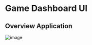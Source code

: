 # Game Dashboard UI

## Overview Application

![image](https://github.com/WinayGupta777/Game-Dashboard/assets/91736791/30c8ac9c-8efd-460c-8d76-9d50f545ecb4)
